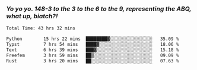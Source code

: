 ### ***Yo yo yo. 148-3 to the 3 to the 6 to the 9, representing the ABQ, what up, biatch?!***

<!--START_SECTION:waka-->

```txt
Total Time: 43 hrs 32 mins

Python        15 hrs 22 mins  ████████▓░░░░░░░░░░░░░░░░   35.09 %
Typst         7 hrs 54 mins   ████▓░░░░░░░░░░░░░░░░░░░░   18.06 %
Text          6 hrs 39 mins   ███▓░░░░░░░░░░░░░░░░░░░░░   15.18 %
Freefem       3 hrs 59 mins   ██▒░░░░░░░░░░░░░░░░░░░░░░   09.09 %
Rust          3 hrs 20 mins   ██░░░░░░░░░░░░░░░░░░░░░░░   07.63 %
```

<!--END_SECTION:waka-->

<!--
**AJMC2002/AJMC2002** is a ✨ _special_ ✨ repository because its `README.md` (this file) appears on your GitHub profile.

Here are some ideas to get you started:

- 🔭 I’m currently working on ...
- 🌱 I’m currently learning ...
- 👯 I’m looking to collaborate on ...
- 🤔 I’m looking for help with ...
- 💬 Ask me about ...
- 📫 How to reach me: ...
- 😄 Pronouns: ...
- ⚡ Fun fact: ...
-->

